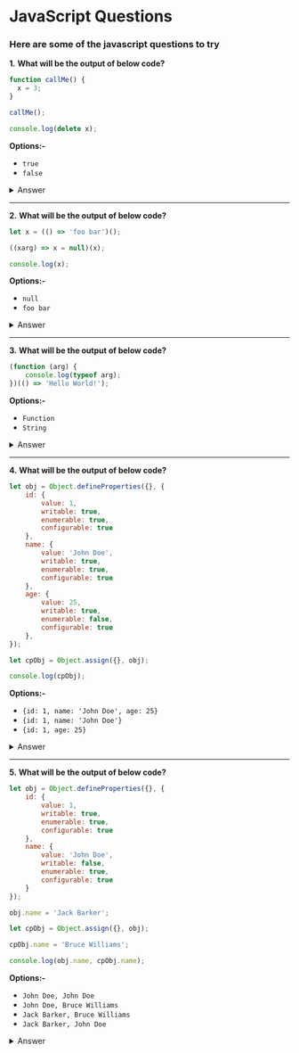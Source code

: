 <h1>JavaScript Questions</h2>

<h3><b>Here are some of the javascript questions to try</b></h3>

**1.** <span><b>What will be the output of below code?</b></span>

```javascript
function callMe() {
  x = 3;
}

callMe();

console.log(delete x);
```

<span><b>Options:-</b></span>

- `true`
- `false`

<details>
<summary>Answer</summary>
 The answer is <em>true</em>. The reason is once the callMe() function is called, the variable <b>x</b> will treat as a window property and also note that variable <b>x</b> is without any declaration keyword(var, let or const). You can access using <b>window.x</b> unless you didn't delete it.
</details>

<hr/>

**2.** <span><b>What will be the output of below code?</b></span>

```javascript
let x = (() => 'foo bar')();

((xarg) => x = null)(x);

console.log(x);
```

<span><b>Options:-</b></span>

- `null`
- `foo bar`

<details>
<summary>Answer</summary>
 The answer is <em>null</em>. It's because in second line we reassign the variable <b>x</b> with null.
</details>

<hr/>

**3.** <span><b>What will be the output of below code?</b></span>

```javascript
(function (arg) {
    console.log(typeof arg);
})(() => 'Hello World!');
```

<span><b>Options:-</b></span>

- `Function`
- `String`

<details>
<summary>Answer</summary>
  The answer is <em>Function</em>. We are passing the parameter as the arrow function to the IIFE function as argument.
</details>

<hr/>

**4.** <span><b>What will be the output of below code?</b></span>

```javascript
let obj = Object.defineProperties({}, {
    id: {
        value: 1,
        writable: true,
        enumerable: true,
        configurable: true
    },
    name: {
        value: 'John Doe',
        writable: true,
        enumerable: true,
        configurable: true
    },
    age: {
        value: 25,
        writable: true,
        enumerable: false,
        configurable: true
    },
});

let cpObj = Object.assign({}, obj);

console.log(cpObj);
```

<span><b>Options:-</b></span>

- `{id: 1, name: 'John Doe', age: 25}`
- `{id: 1, name: 'John Doe'}`
- `{id: 1, age: 25}`

<details>
<summary>Answer</summary>
  The answer is <em>{id: 1, name: 'John Doe'}</em>. It's because object <b>obj</b> has property <b>age</b> of enumerable <em>false</em>. Object.assign() only copies enumerated own properties from sources.
</details>

<hr/>

**5.** <span><b>What will be the output of below code?</b></span>

```javascript
let obj = Object.defineProperties({}, {
    id: {
        value: 1,
        writable: true,
        enumerable: true,
        configurable: true
    },
    name: {
        value: 'John Doe',
        writable: false,
        enumerable: true,
        configurable: true
    }
});

obj.name = 'Jack Barker';

let cpObj = Object.assign({}, obj);

cpObj.name = 'Bruce Williams';

console.log(obj.name, cpObj.name);
```

<span><b>Options:-</b></span>

- `John Doe, John Doe`
- `John Doe, Bruce Williams`
- `Jack Barker, Bruce Williams`
- `Jack Barker, John Doe`

<details>
<summary>Answer</summary>
  The answer is <em>John Doe, Bruce Williams</em>. It's because Object.assign() only copies enumerated own properties from sources not the property attributes(writable, configurable).
</details>



